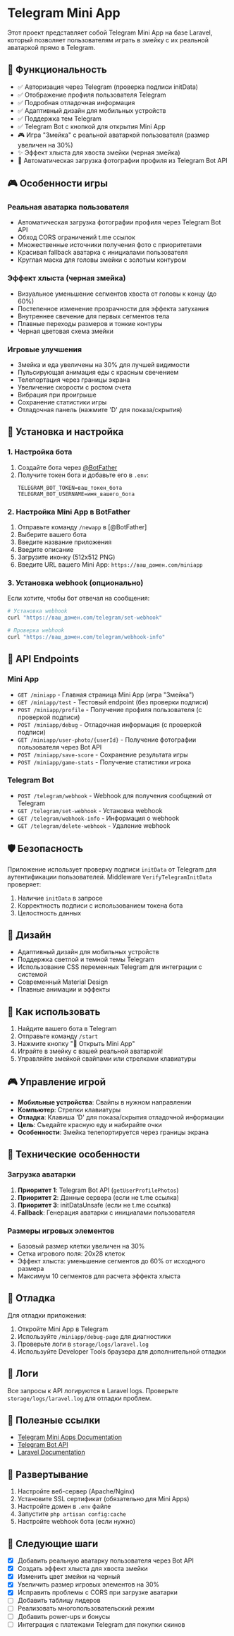 # Telegram Mini App

Этот проект представляет собой Telegram Mini App на базе Laravel, который позволяет пользователям играть в змейку с их реальной аватаркой прямо в Telegram.

## 🚀 Функциональность

- ✅ Авторизация через Telegram (проверка подписи initData)
- ✅ Отображение профиля пользователя Telegram
- ✅ Подробная отладочная информация
- ✅ Адаптивный дизайн для мобильных устройств
- ✅ Поддержка тем Telegram
- ✅ Telegram Bot с кнопкой для открытия Mini App
- 🎮 Игра "Змейка" с реальной аватаркой пользователя (размер увеличен на 30%)
- ✨ Эффект хлыста для хвоста змейки (черная змейка)
- 📸 Автоматическая загрузка фотографии профиля из Telegram Bot API

## 🎮 Особенности игры

### Реальная аватарка пользователя
- Автоматическая загрузка фотографии профиля через Telegram Bot API
- Обход CORS ограничений t.me ссылок
- Множественные источники получения фото с приоритетами
- Красивая fallback аватарка с инициалами пользователя
- Круглая маска для головы змейки с золотым контуром

### Эффект хлыста (черная змейка)
- Визуальное уменьшение сегментов хвоста от головы к концу (до 60%)
- Постепенное изменение прозрачности для эффекта затухания
- Внутреннее свечение для первых сегментов тела
- Плавные переходы размеров и тонкие контуры
- Черная цветовая схема змейки

### Игровые улучшения
- Змейка и еда увеличены на 30% для лучшей видимости
- Пульсирующая анимация еды с красным свечением
- Телепортация через границы экрана
- Увеличение скорости с ростом счета
- Вибрация при проигрыше
- Сохранение статистики игры
- Отладочная панель (нажмите 'D' для показа/скрытия)

## 📱 Установка и настройка

### 1. Настройка бота

1. Создайте бота через [@BotFather](https://t.me/BotFather)
2. Получите токен бота и добавьте его в `.env`:
   ```
   TELEGRAM_BOT_TOKEN=ваш_токен_бота
   TELEGRAM_BOT_USERNAME=имя_вашего_бота
   ```

### 2. Настройка Mini App в BotFather

1. Отправьте команду `/newapp` в [@BotFather]
2. Выберите вашего бота
3. Введите название приложения
4. Введите описание
5. Загрузите иконку (512x512 PNG)
6. Введите URL вашего Mini App: `https://ваш_домен.com/miniapp`

### 3. Установка webhook (опционально)

Если хотите, чтобы бот отвечал на сообщения:

```bash
# Установка webhook
curl "https://ваш_домен.com/telegram/set-webhook"

# Проверка webhook
curl "https://ваш_домен.com/telegram/webhook-info"
```

## 🔧 API Endpoints

### Mini App

- `GET /miniapp` - Главная страница Mini App (игра "Змейка")
- `GET /miniapp/test` - Тестовый endpoint (без проверки подписи)
- `POST /miniapp/profile` - Получение профиля пользователя (с проверкой подписи)
- `POST /miniapp/debug` - Отладочная информация (с проверкой подписи)
- `GET /miniapp/user-photo/{userId}` - Получение фотографии пользователя через Bot API
- `POST /miniapp/save-score` - Сохранение результата игры
- `POST /miniapp/game-stats` - Получение статистики игрока

### Telegram Bot

- `POST /telegram/webhook` - Webhook для получения сообщений от Telegram
- `GET /telegram/set-webhook` - Установка webhook
- `GET /telegram/webhook-info` - Информация о webhook
- `GET /telegram/delete-webhook` - Удаление webhook

## 🛡️ Безопасность

Приложение использует проверку подписи `initData` от Telegram для аутентификации пользователей. Middleware `VerifyTelegramInitData` проверяет:

1. Наличие `initData` в запросе
2. Корректность подписи с использованием токена бота
3. Целостность данных

## 🎨 Дизайн

- Адаптивный дизайн для мобильных устройств
- Поддержка светлой и темной темы Telegram
- Использование CSS переменных Telegram для интеграции с системой
- Современный Material Design
- Плавные анимации и эффекты

## 📱 Как использовать

1. Найдите вашего бота в Telegram
2. Отправьте команду `/start`
3. Нажмите кнопку "🚀 Открыть Mini App"
4. Играйте в змейку с вашей реальной аватаркой!
5. Управляйте змейкой свайпами или стрелками клавиатуры

## 🎮 Управление игрой

- **Мобильные устройства**: Свайпы в нужном направлении
- **Компьютер**: Стрелки клавиатуры
- **Отладка**: Клавиша 'D' для показа/скрытия отладочной информации
- **Цель**: Съедайте красную еду и набирайте очки
- **Особенности**: Змейка телепортируется через границы экрана

## 🔧 Технические особенности

### Загрузка аватарки
1. **Приоритет 1**: Telegram Bot API (`getUserProfilePhotos`)
2. **Приоритет 2**: Данные сервера (если не t.me ссылка)
3. **Приоритет 3**: initDataUnsafe (если не t.me ссылка)
4. **Fallback**: Генерация аватарки с инициалами пользователя

### Размеры игровых элементов
- Базовый размер клетки увеличен на 30%
- Сетка игрового поля: 20x28 клеток
- Эффект хлыста: уменьшение сегментов до 60% от исходного размера
- Максимум 10 сегментов для расчета эффекта хлыста

## 🐛 Отладка

Для отладки приложения:

1. Откройте Mini App в Telegram
2. Используйте `/miniapp/debug-page` для диагностики
3. Проверьте логи в `storage/logs/laravel.log`
4. Используйте Developer Tools браузера для дополнительной отладки

## 📄 Логи

Все запросы к API логируются в Laravel logs. Проверьте `storage/logs/laravel.log` для отладки проблем.

## 🔗 Полезные ссылки

- [Telegram Mini Apps Documentation](https://core.telegram.org/bots/webapps)
- [Telegram Bot API](https://core.telegram.org/bots/api)
- [Laravel Documentation](https://laravel.com/docs)

## 🚀 Развертывание

1. Настройте веб-сервер (Apache/Nginx)
2. Установите SSL сертификат (обязательно для Mini Apps)
3. Настройте домен в `.env` файле
4. Запустите `php artisan config:cache`
5. Настройте webhook бота (если нужно)

## 🎯 Следующие шаги

- [x] Добавить реальную аватарку пользователя через Bot API
- [x] Создать эффект хлыста для хвоста змейки
- [x] Изменить цвет змейки на черный
- [x] Увеличить размер игровых элементов на 30%
- [x] Исправить проблемы с CORS при загрузке аватарки
- [ ] Добавить таблицу лидеров
- [ ] Реализовать многопользовательский режим
- [ ] Добавить power-ups и бонусы
- [ ] Интеграция с платежами Telegram для покупки скинов

